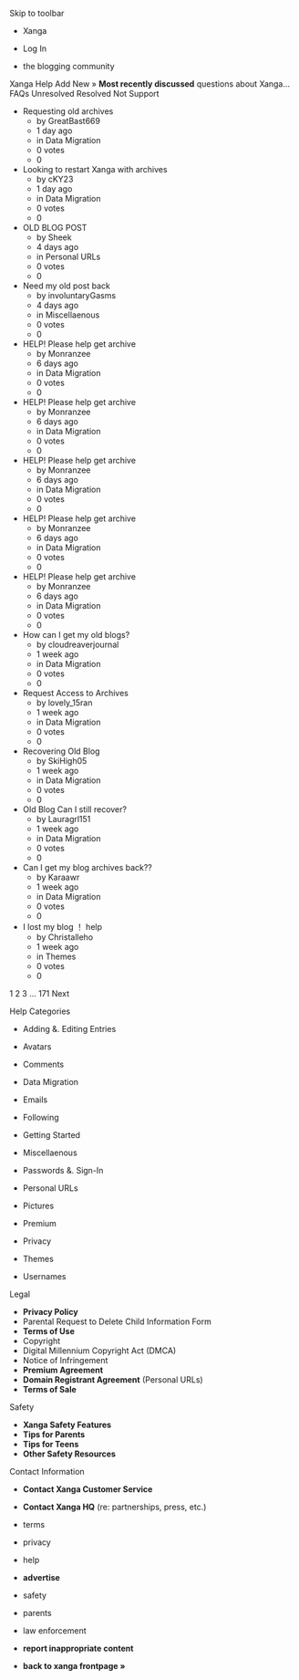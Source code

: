 Skip to toolbar

*   Xanga

*   Log In

*   the blogging community

Xanga Help Add New » **Most recently discussed** questions about Xanga… FAQs Unresolved Resolved Not Support

*   Requesting old archives
    *   by GreatBast669
    *   1 day ago
    *   in Data Migration
    *   0 votes
    *   0
*   Looking to restart Xanga with archives
    *   by cKY23
    *   1 day ago
    *   in Data Migration
    *   0 votes
    *   0
*   OLD BLOG POST
    *   by Sheek
    *   4 days ago
    *   in Personal URLs
    *   0 votes
    *   0
*   Need my old post back
    *   by involuntaryGasms
    *   4 days ago
    *   in Miscellaenous
    *   0 votes
    *   0
*   HELP! Please help get archive
    *   by Monranzee
    *   6 days ago
    *   in Data Migration
    *   0 votes
    *   0
*   HELP! Please help get archive
    *   by Monranzee
    *   6 days ago
    *   in Data Migration
    *   0 votes
    *   0
*   HELP! Please help get archive
    *   by Monranzee
    *   6 days ago
    *   in Data Migration
    *   0 votes
    *   0
*   HELP! Please help get archive
    *   by Monranzee
    *   6 days ago
    *   in Data Migration
    *   0 votes
    *   0
*   HELP! Please help get archive
    *   by Monranzee
    *   6 days ago
    *   in Data Migration
    *   0 votes
    *   0
*   How can I get my old blogs?
    *   by cloudreaverjournal
    *   1 week ago
    *   in Data Migration
    *   0 votes
    *   0
*   Request Access to Archives
    *   by lovely\_15ran
    *   1 week ago
    *   in Data Migration
    *   0 votes
    *   0
*   Recovering Old Blog
    *   by SkiHigh05
    *   1 week ago
    *   in Data Migration
    *   0 votes
    *   0
*   Old Blog Can I still recover?
    *   by Lauragrl151
    *   1 week ago
    *   in Data Migration
    *   0 votes
    *   0
*   Can I get my blog archives back??
    *   by Karaawr
    *   1 week ago
    *   in Data Migration
    *   0 votes
    *   0
*   I lost my blog ！ help
    *   by Christalleho
    *   1 week ago
    *   in Themes
    *   0 votes
    *   0

1 2 3 ... 171 Next

Help Categories

*   Adding &. Editing Entries
*   Avatars
*   Comments
*   Data Migration
*   Emails
*   Following
*   Getting Started
*   Miscellaenous

*   Passwords &. Sign-In
*   Personal URLs
*   Pictures
*   Premium
*   Privacy
*   Themes
*   Usernames

Legal

*   **Privacy Policy**
*   Parental Request to Delete Child Information Form
*   **Terms of Use**
*   Copyright
*   Digital Millennium Copyright Act (DMCA)
*   Notice of Infringement
*   **Premium Agreement**
*   **Domain Registrant Agreement** (Personal URLs)
*   **Terms of Sale**

Safety

*   **Xanga Safety Features**
*   **Tips for Parents**
*   **Tips for Teens**
*   **Other Safety Resources**

Contact Information

*   **Contact Xanga Customer Service**
*   **Contact Xanga HQ** (re: partnerships, press, etc.)

*   terms
*   privacy
*   help
*   **advertise**

*   safety
*   parents
*   law enforcement
*   **report inappropriate content**

*   **back to xanga frontpage »**